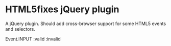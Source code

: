 HTML5fixes jQuery plugin
========================

A jQuery plugin. Should add cross-browser support for some
HTML5 events and selectors.

Event.INPUT
:valid
:invalid
